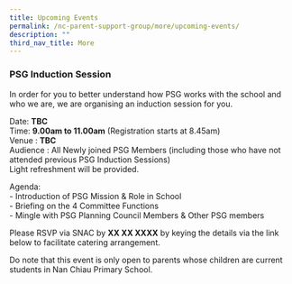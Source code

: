 ```yaml
---
title: Upcoming Events
permalink: /nc-parent-support-group/more/upcoming-events/
description: ""
third_nav_title: More
---
```

### **PSG Induction Session**  
  
In order for you to better understand how PSG works with the school and who we are, we are organising an induction session for you.  
  
Date: **TBC**  
Time: **9.00am to 11.00am** (Registration starts at 8.45am)  
Venue : **TBC**  
Audience : All Newly joined PSG Members (including those who have not attended previous PSG Induction Sessions)  
Light refreshment will be provided.   
  
Agenda:  
\- Introduction of PSG Mission & Role in School  
\- Briefing on the 4 Committee Functions  
\- Mingle with PSG Planning Council Members & Other PSG members  
  
Please RSVP via SNAC by **XX XX XXXX** by keying the details via the link below to facilitate catering arrangement.   
  
Do note that this event is only open to parents whose children are current students in Nan Chiau Primary School.